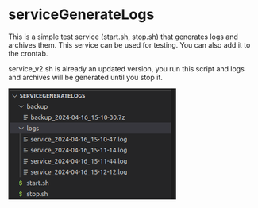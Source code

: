 # serviceGenerateLogs
This is a simple test service (start.sh, stop.sh) that generates logs and archives them. 
This service can be used for testing. You can also add it to the crontab.

service_v2.sh is already an updated version, 
you run this script and logs and archives will be generated until you stop it.

![alt text](https://github.com/vitaliy-developer/serviceGenerateLogs/blob/main/image.png)

